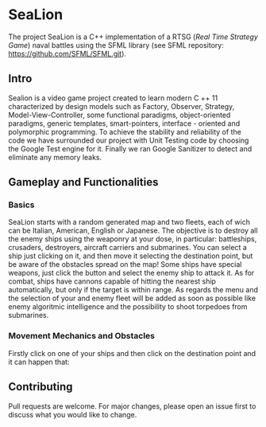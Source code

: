 # SeaLion

The project SeaLion is a C++ implementation of a RTSG (<i>Real Time Strategy Game</i>) naval battles using the SFML library (see SFML repository: https://github.com/SFML/SFML.git).
## Intro

Sealion is a video game project created to learn modern C ++ 11 characterized by design models such as Factory, Observer, Strategy, Model-View-Controller, some functional paradigms, object-oriented paradigms, generic templates, smart-pointers, interface - oriented and polymorphic programming. To achieve the stability and reliability of the code we have surrounded our project with Unit Testing code by choosing the Google Test engine for it. Finally we ran Google Sanitizer to detect and eliminate any memory leaks.
## Gameplay and Functionalities

### Basics
SeaLion starts with a random generated map and two fleets, each of wich can be Italian, American, English or Japanese. The objective is to destroy all the enemy 
ships using the weaponry at your dose, in particular: battleships, crusaders, destroyers, aircraft carriers and submarines. You can select a ship just clicking on it, and then move it selecting the destination point, 
but be aware of the obstacles spread on the map!
Some ships have special weapons, just click the button and select the enemy ship to attack it. 
As for combat, ships have cannons capable of hitting the nearest ship automatically, but only if the target is within range.
As regards the menu and the selection of your and enemy fleet will be added as soon as possible like enemy algoritmic intelligence and the possibility to shoot torpedoes from submarines.
### Movement Mechanics and Obstacles
Firstly click on one of your ships and then click on the destination point and it can happen that:


## Contributing
Pull requests are welcome. For major changes, please open an issue first to discuss what you would like to change.
